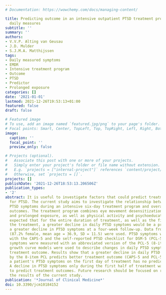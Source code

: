 ```yaml
---
# Documentation: https://wowchemy.com/docs/managing-content/

title: Predicting outcome in an intensive outpatient PTSD treatment program using
  daily measures
subtitle: ''
summary: ''
authors:
- V.V.P. Alting van Geusau
- J.D. Mulder
- S.J.M.A. Matthijssen
tags:
- Daily measured symptoms
- EMDR
- Intensive treatment program
- Outcome
- PTSD
- Predictor
- Prolonged exposure
categories: []
date: '2021-01-01'
lastmod: 2021-12-26T19:53:13+01:00
featured: false
draft: false

# Featured image
# To use, add an image named `featured.jpg/png` to your page's folder.
# Focal points: Smart, Center, TopLeft, Top, TopRight, Left, Right, BottomLeft, Bottom, BottomRight.
image:
  caption: ''
  focal_point: ''
  preview_only: false

# Projects (optional).
#   Associate this post with one or more of your projects.
#   Simply enter your project's folder or file name without extension.
#   E.g. `projects = ["internal-project"]` references `content/project/deep-learning/index.md`.
#   Otherwise, set `projects = []`.
projects: []
publishDate: '2021-12-26T18:53:13.206506Z'
publication_types:
- '2'
abstract: It is useful to investigate factors that could predict treatment outcomes
  for PTSD. The current study aims to investigate the relationship between daily measured
  PTSD symptoms during an intensive six-day treatment program and overall post-treatment
  outcomes. The treatment program combines eye movement desensitization with reprocessing
  and prolonged exposure, as well as physical activity and psychoeducation. It was
  expected that for the entire duration of treatment, as well as the first half of
  the treatment, a greater decline in daily PTSD symptoms would be a predictor for
  a greater decline in PTSD symptoms at a four-week follow-up. Data from 109 PTSD-patients
  (87.2% female, mean age = 36.9, SD = 11.5) were used. PTSD symptoms were measured
  with the CAPS-5 and the self-reported PTSD checklist for DSM-5 (PCL-5). Daily PTSD
  symptoms were measured with an abbreviated version of the PCL-5 (8-item PCL). Latent
  growth curve models were used to describe changes in daily PTSD symptoms and predict
  treatment outcome. Results show that a greater decline in daily PTSD symptoms measured
  by the 8-item PCL predicts better treatment outcome (CAPS-5 and PCL-5), but that
  a patient's PTSD symptoms on the first day of treatment has no predictive effect.
  A decline in PTSD symptoms only during the first half of treatment was also found
  to predict treatment outcomes. Future research should be focused on replicating
  the results of the current study.
publication: '*Journal of Clinical Medicine*'
doi: 10.3390/jcm10184152
---
```


